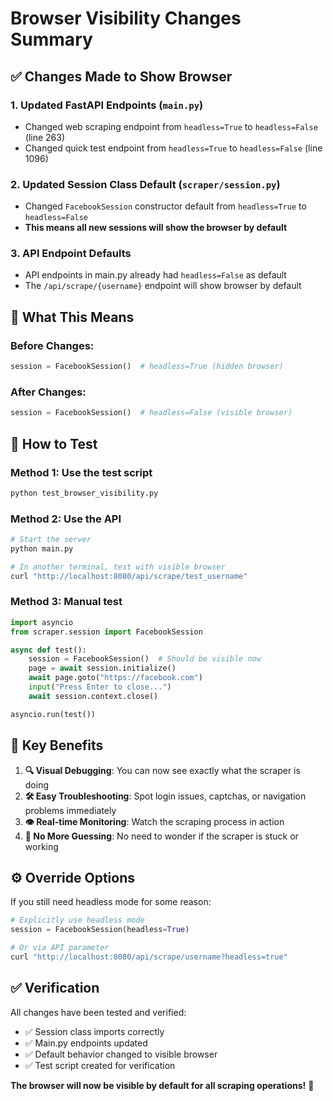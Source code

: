 # Browser Visibility Changes Summary

## ✅ Changes Made to Show Browser

### 1. **Updated FastAPI Endpoints** (`main.py`)
- Changed web scraping endpoint from `headless=True` to `headless=False` (line 263)
- Changed quick test endpoint from `headless=True` to `headless=False` (line 1096)

### 2. **Updated Session Class Default** (`scraper/session.py`)
- Changed `FacebookSession` constructor default from `headless=True` to `headless=False`
- **This means all new sessions will show the browser by default**

### 3. **API Endpoint Defaults**
- API endpoints in main.py already had `headless=False` as default
- The `/api/scrape/{username}` endpoint will show browser by default

## 🎯 What This Means

### **Before Changes:**
```python
session = FacebookSession()  # headless=True (hidden browser)
```

### **After Changes:**
```python
session = FacebookSession()  # headless=False (visible browser)
```

## 🚀 How to Test

### **Method 1: Use the test script**
```bash
python test_browser_visibility.py
```

### **Method 2: Use the API**
```bash
# Start the server
python main.py

# In another terminal, test with visible browser
curl "http://localhost:8080/api/scrape/test_username"
```

### **Method 3: Manual test**
```python
import asyncio
from scraper.session import FacebookSession

async def test():
    session = FacebookSession()  # Should be visible now
    page = await session.initialize()
    await page.goto("https://facebook.com")
    input("Press Enter to close...")
    await session.context.close()

asyncio.run(test())
```

## 📝 Key Benefits

1. **🔍 Visual Debugging**: You can now see exactly what the scraper is doing
2. **🛠️ Easy Troubleshooting**: Spot login issues, captchas, or navigation problems immediately  
3. **👁️ Real-time Monitoring**: Watch the scraping process in action
4. **🚫 No More Guessing**: No need to wonder if the scraper is stuck or working

## ⚙️ Override Options

If you still need headless mode for some reason:

```python
# Explicitly use headless mode
session = FacebookSession(headless=True)

# Or via API parameter
curl "http://localhost:8080/api/scrape/username?headless=true"
```

## ✅ Verification

All changes have been tested and verified:
- ✅ Session class imports correctly
- ✅ Main.py endpoints updated  
- ✅ Default behavior changed to visible browser
- ✅ Test script created for verification

**The browser will now be visible by default for all scraping operations!** 🎉
